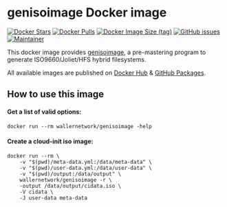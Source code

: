 # genisoimage Docker image
[![Docker Stars](https://img.shields.io/docker/stars/wallernetwork/genisoimage)](https://hub.docker.com/r/wallernetwork/genisoimage)
[![Docker Pulls](https://img.shields.io/docker/pulls/wallernetwork/genisoimage)](https://hub.docker.com/r/wallernetwork/genisoimage/tags)
[![Docker Image Size (tag)](https://img.shields.io/docker/image-size/wallernetwork/genisoimage/latest)](https://hub.docker.com/r/wallernetwork/genisoimage/tags)
[![GitHub issues](https://img.shields.io/github/issues/wallernetwork/docker-genisoimage)](https://github.com/wallernetwork/docker-genisoimage/issues)
[![Maintainer](https://img.shields.io/badge/maintainer-Philipp%20Waller-blue)](https://github.com/philippwaller)

This docker image provides [genisoimage](https://manpages.debian.org/bullseye/genisoimage/genisoimage.1.en.html), a pre-mastering program to generate ISO9660/Joliet/HFS hybrid filesystems.

All available images are published on [Docker Hub](https://hub.docker.com/r/wallernetwork/genisoimage) & [GitHub Packages](https://github.com/wallernetwork/docker-genisoimage/pkgs/container/genisoimage).

## How to use this image

#### Get a list of valid options:
    docker run --rm wallernetwork/genisoimage -help

#### Create a cloud-init iso image:
    docker run --rm \
        -v "$(pwd)/meta-data.yml:/data/meta-data" \
        -v "$(pwd)/user-data.yml:/data/user-data" \
        -v "$(pwd)/output:/data/output" \
        wallernetwork/genisoimage -r \
        -output /data/output/cidata.iso \
        -V cidata \
        -J user-data meta-data
